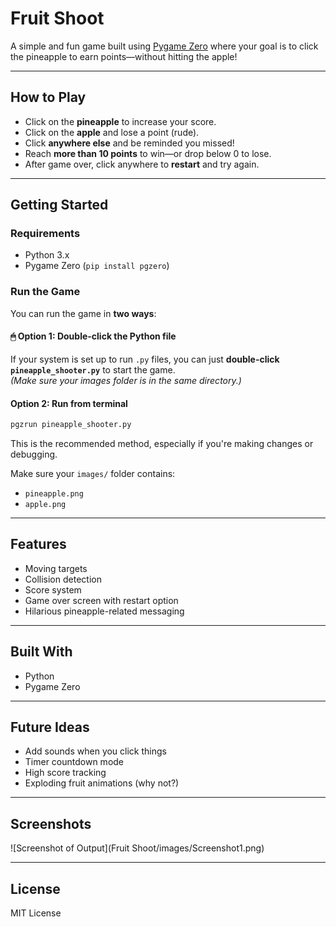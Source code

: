 #  Fruit Shoot

A simple and fun game built using [Pygame Zero](https://pygame-zero.readthedocs.io/en/stable/) where your goal is to click the pineapple to earn points—without hitting the apple!

---

##  How to Play

- Click on the **pineapple** to increase your score.
- Click on the **apple** and lose a point (rude).
- Click **anywhere else** and be reminded you missed!
- Reach **more than 10 points** to win—or drop below 0 to lose.
- After game over, click anywhere to **restart** and try again.

---

##  Getting Started

### Requirements

- Python 3.x
- Pygame Zero (`pip install pgzero`)

### Run the Game

You can run the game in **two ways**:

#### 🖱 Option 1: Double-click the Python file  
If your system is set up to run `.py` files, you can just **double-click `pineapple_shooter.py`** to start the game.  
*(Make sure your images folder is in the same directory.)*

####  Option 2: Run from terminal

```bash
pgzrun pineapple_shooter.py
```

This is the recommended method, especially if you're making changes or debugging.

Make sure your `images/` folder contains:
- `pineapple.png`
- `apple.png`

---


## Features

- Moving targets 
- Collision detection
- Score system
- Game over screen with restart option
- Hilarious pineapple-related messaging

---

##  Built With

- Python 
- Pygame Zero

---

##  Future Ideas

- Add sounds when you click things
- Timer countdown mode
- High score tracking
- Exploding fruit animations (why not?)

---

##  Screenshots

![Screenshot of Output](Fruit Shoot/images/Screenshot1.png)

---


## License

MIT License
```
